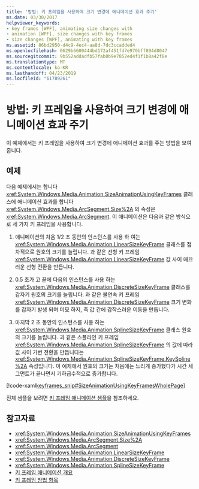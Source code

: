```yaml
---
title: '방법: 키 프레임을 사용하여 크기 변경에 애니메이션 효과 주기'
ms.date: 03/30/2017
helpviewer_keywords:
- key frames [WPF], animating size changes with
- animation [WPF], size changes with key frames
- size changes [WPF], animating with key frames
ms.assetid: 86bd2950-d4c9-4ec4-aa8d-7dc3ccadded4
ms.openlocfilehash: 0629b6600444bd172af451fd7e970bff894d8047
ms.sourcegitcommit: 9b552addadfb57fab0b9e7852ed4f1f1b8a42f8e
ms.translationtype: MT
ms.contentlocale: ko-KR
ms.lasthandoff: 04/23/2019
ms.locfileid: "61789261"
---
```

# <a name="how-to-animate-size-changes-by-using-key-frames"></a>방법: 키 프레임을 사용하여 크기 변경에 애니메이션 효과 주기
이 예제에서는 키 프레임을 사용하여 크기 변경에 애니메이션 효과를 주는 방법을 보여 줍니다.  
  
## <a name="example"></a>예제  
 다음 예제에서는 합니다 <xref:System.Windows.Media.Animation.SizeAnimationUsingKeyFrames> 클래스에 애니메이션 효과를 합니다 <xref:System.Windows.Media.ArcSegment.Size%2A> 의 속성은 <xref:System.Windows.Media.ArcSegment>. 이 애니메이션은 다음과 같은 방식으로 세 가지 키 프레임을 사용합니다.  
  
1. 애니메이션의 처음 1/2 초 동안의 인스턴스를 사용 하 여는 <xref:System.Windows.Media.Animation.LinearSizeKeyFrame> 클래스를 점차적으로 원호의 크기를 늘립니다. 과 같은 선형 키 프레임 <xref:System.Windows.Media.Animation.LinearSizeKeyFrame> 값 사이 매끄러운 선형 전환을 만듭니다.  
  
2. 0.5 초가 고 끝에 다음의 인스턴스를 사용 하는 <xref:System.Windows.Media.Animation.DiscreteSizeKeyFrame> 클래스를 갑자기 원호의 크기를 늘립니다. 과 같은 불연속 키 프레임 <xref:System.Windows.Media.Animation.DiscreteSizeKeyFrame> 크기 변화를 갑자기 발생 되며 미묘 하지, 즉 값 간에 갑작스러운 이동을 만듭니다.  
  
3. 마지막 2 초 동안의 인스턴스를 사용 하는 <xref:System.Windows.Media.Animation.SplineSizeKeyFrame> 클래스 원호의 크기를 늘립니다. 과 같은 스플라인 키 프레임 <xref:System.Windows.Media.Animation.SplineSizeKeyFrame> 의 값에 따라 값 사이 가변 전환을 만듭니다는 <xref:System.Windows.Media.Animation.SplineSizeKeyFrame.KeySpline%2A> 속성입니다. 이 예제에서 원호의 크기는 처음에는 느리게 증가했다가 시간 세그먼트가 끝나면서 기하급수적으로 증가합니다.  
  
 [!code-xaml[keyframes_snip#SizeAnimationUsingKeyFramesWholePage](~/samples/snippets/xaml/VS_Snippets_Wpf/keyframes_snip/XAML/SizeAnimationUsingKeyFramesExample.xaml#sizeanimationusingkeyframeswholepage)]  
  
 전체 샘플을 보려면 [키 프레임 애니메이션 샘플](https://go.microsoft.com/fwlink/?LinkID=160012)을 참조하세요.  
  
## <a name="see-also"></a>참고자료

- <xref:System.Windows.Media.Animation.SizeAnimationUsingKeyFrames>
- <xref:System.Windows.Media.ArcSegment.Size%2A>
- <xref:System.Windows.Media.ArcSegment>
- <xref:System.Windows.Media.Animation.LinearSizeKeyFrame>
- <xref:System.Windows.Media.Animation.DiscreteSizeKeyFrame>
- <xref:System.Windows.Media.Animation.SplineSizeKeyFrame>
- [키 프레임 애니메이션 개요](key-frame-animations-overview.md)
- [키 프레임 방법 항목](key-frame-animation-how-to-topics.md)
